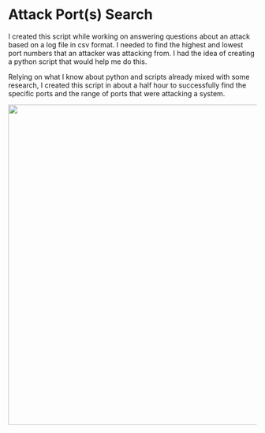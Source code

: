 # Attack Port(s) Search

I created this script while working on answering questions about an attack based on a log file in csv format. I needed to find the highest and lowest port numbers that an attacker was attacking from. I had the idea of creating a python script that would help me do this.

Relying on what I know about python and scripts already mixed with some research, I created this script in about a half hour to successfully find the specific ports and the range of ports that were attacking a system.

<div align="left">

<img src="https://github.com/jj230/jj230/assets/93885534/0461aaee-c6ad-4a01-ba2d-821ccd1a820e" width = "650">

</div>

